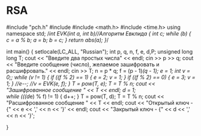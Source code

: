 # RSA
#include "pch.h"
#include <iostream>
#include <math.h>
#include <time.h>
using namespace std;
/*int EVK(int a, int b)//Алгоритм Евклида
{
	int c;
	while (b)
	{
		c = a % b;
		a = b;
		b = c;
	}
	return abs(a);
}*/


int main()
{
	setlocale(LC_ALL, "Russian");
	int p, q, n, f, e, d,P;
	unsigned long long T;
	cout << "Введите два простых числа" << endl;
	cin >> p >> q;
	cout << "Введите сообщение (число), желаемое зашифровать и расшифровать." << endl;
	cin >> T;
	n = p * q;
	f = (p - 1)*(q - 1);
	e = 1;
	int v = 0;;
	while (v != 1)
	{
		if ((f % 2) == 1)
		{
			e = 2;
			v = 1;
		}
		if ((f % 2) == 0)
		{
			e = 3;
			v = 1;
		} 
		//e--;
		//v = EVK(e, f);
	}
	T = pow(T, e);
	T = T % n;
	cout << "Зашифрованное сообщение " << T << endl;
	d = 1;	
	while (((d*e) % f) != 1)
	{
		d++;
	}
	T = pow(T, d);
	T = T % n;
	cout << "Расшифрованное сообщение " << T << endl;
	cout << "Открытый ключ - {" << e << ',' << n << '}' << endl;
	cout << "Закрытый ключ - {" << d << ',' << n << '}';
	
}
  
